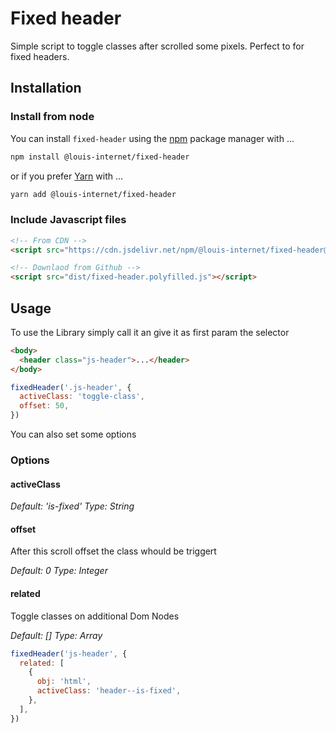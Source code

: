 # Fixed header

Simple script to toggle classes after scrolled some pixels. Perfect to for fixed headers.

## Installation

### Install from node

You can install `fixed-header` using the [npm](https://www.npmjs.com/) package manager with ...

```sh
npm install @louis-internet/fixed-header
```

or if you prefer [Yarn](https://yarnpkg.com/) with ...

```sh
yarn add @louis-internet/fixed-header
```

### Include Javascript files

```html
<!-- From CDN -->
<script src="https://cdn.jsdelivr.net/npm/@louis-internet/fixed-header@X.X.X/dist/fixed-header.polyfilled.js"></script>

<!-- Downlaod from Github -->
<script src="dist/fixed-header.polyfilled.js"></script>
```

## Usage

To use the Library simply call it an give it as first param the selector

```html
<body>
  <header class="js-header">...</header>
</body>
```

```javascript
fixedHeader('.js-header', {
  activeClass: 'toggle-class',
  offset: 50,
})
```

You can also set some options

### Options

#### activeClass

_Default: 'is-fixed'_
_Type: String_

#### offset

After this scroll offset the class whould be triggert

_Default: 0_
_Type: Integer_

#### related

Toggle classes on additional Dom Nodes

_Default: []_
_Type: Array_

```javascript
fixedHeader('js-header', {
  related: [
    {
      obj: 'html',
      activeClass: 'header--is-fixed',
    },
  ],
})
```
